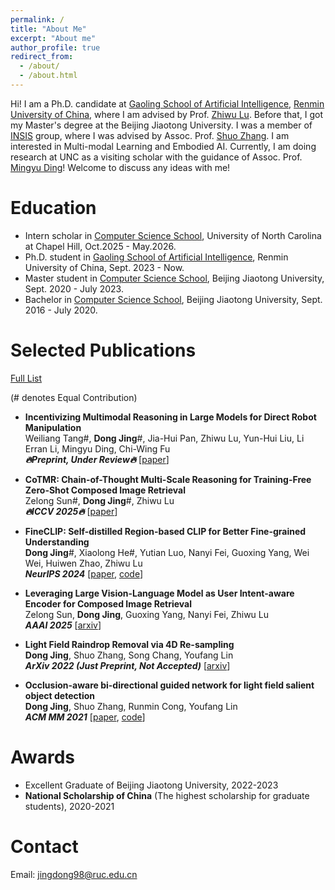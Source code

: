 ```yaml
---
permalink: /
title: "About Me"
excerpt: "About me"
author_profile: true
redirect_from: 
  - /about/
  - /about.html
---
```


Hi! I am a Ph.D. candidate at [Gaoling School of Artificial Intelligence](http://ai.ruc.edu.cn), [Renmin University of China](https://www.ruc.edu.cn), where I am advised by Prof. [Zhiwu Lu](https://gsai.ruc.edu.cn/luzhiwu). Before that, I got my Master's degree at the Beijing Jiaotong University. I was a member of [INSIS](http://insis.bjtu.edu.cn/) group, where I was advised by Assoc. Prof. [Shuo Zhang](https://faculty.bjtu.edu.cn/9278/). I am interested in Multi-modal Learning and Embodied AI. Currently, I am doing research at UNC as a visiting scholar with the guidance of Assoc. Prof. [Mingyu Ding](https://dingmyu.github.io/)! Welcome to discuss any ideas with me!

Education
======
* Intern scholar in [Computer Science School](https://cs.unc.edu/), University of North Carolina at Chapel Hill, Oct.2025 - May.2026.
* Ph.D. student in [Gaoling School of Artificial Intelligence](http://ai.ruc.edu.cn), Renmin University of China, Sept. 2023 - Now. 
* Master student in [Computer Science School](https://cs.bjtu.edu.cn/), Beijing Jiaotong University, Sept. 2020 - July 2023. 
* Bachelor in [Computer Science School](https://cs.bjtu.edu.cn/), Beijing Jiaotong University, Sept. 2016 - July 2020.

Selected Publications
======
[Full List](https://scholar.google.com/citations?user=eDA8Ol8AAAAJ&hl=en)

(# denotes Equal Contribution)

* **Incentivizing Multimodal Reasoning in Large Models for Direct Robot Manipulation**   
Weiliang Tang#, **Dong Jing**#, Jia-Hui Pan, Zhiwu Lu, Yun-Hui Liu, Li Erran Li, Mingyu Ding, Chi-Wing Fu   
***🔥Preprint, Under Review🔥*** [[paper](https://arxiv.org/pdf/2505.12744)]

* **CoTMR: Chain-of-Thought Multi-Scale Reasoning for Training-Free Zero-Shot Composed Image Retrieval**   
Zelong Sun#, **Dong Jing**#, Zhiwu Lu   
***🔥ICCV 2025🔥*** [[paper](https://arxiv.org/pdf/2502.20826)]

* **FineCLIP: Self-distilled Region-based CLIP for Better Fine-grained Understanding**   
**Dong Jing**#, Xiaolong He#, Yutian Luo, Nanyi Fei, Guoxing Yang, Wei Wei, Huiwen Zhao, Zhiwu Lu   
***NeurIPS 2024*** [[paper](https://proceedings.neurips.cc/paper_files/paper/2024/file/3122aaa22b2fe83f9cead1a696f65ceb-Paper-Conference.pdf), [code](https://github.com/Timsty1/FineCLIP)]

* **Leveraging Large Vision-Language Model as User Intent-aware Encoder for Composed Image Retrieval**   
Zelong Sun, **Dong Jing**, Guoxing Yang, Nanyi Fei, Zhiwu Lu   
***AAAI 2025*** [[arxiv](https://arxiv.org/pdf/2412.11087.pdf)]

* **Light Field Raindrop Removal via 4D Re-sampling**   
**Dong Jing**, Shuo Zhang, Song Chang, Youfang Lin   
***ArXiv 2022 (Just Preprint, Not Accepted)*** [[arxiv](https://arxiv.org/pdf/2205.13165)]

* **Occlusion-aware bi-directional guided network for light field salient object detection**  
**Dong Jing**, Shuo Zhang, Runmin Cong, Youfang Lin  
***ACM MM 2021*** [[paper](https://dl.acm.org/doi/pdf/10.1145/3474085.3475312), [code](https://github.com/Timsty1/OBGNet)]


Awards
======
* Excellent Graduate of Beijing Jiaotong University, 2022-2023
* **National Scholarship of China** (The highest scholarship for graduate students), 2020-2021

Contact
=====
Email: jingdong98@ruc.edu.cn


